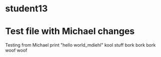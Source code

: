 # student13
# Test file with Michael changes
Testing from Michael
print "hello world_mdiehl"
kool stuff
bork bork bork
woof woof